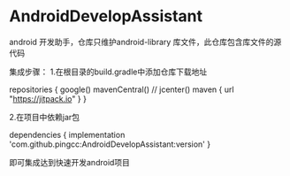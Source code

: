 # AndroidDevelopAssistant
android 开发助手，仓库只维护android-library
库文件，此仓库包含库文件的源代码

集成步骤：
1.在根目录的build.gradle中添加仓库下载地址

  repositories {
        google()
	mavenCentral()
//        jcenter()
        maven { url "https://jitpack.io" }
    }
    
    
2.在项目中依赖jar包
   
   dependencies {
	        implementation 'com.github.pingcc:AndroidDevelopAssistant:version'
	        }
	
  即可集成达到快速开发android项目
